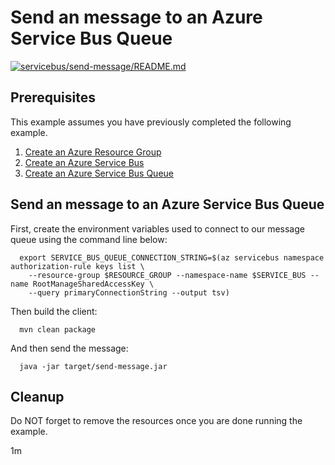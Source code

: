 
# Send an message to an Azure Service Bus Queue

[![servicebus/send-message/README.md](https://github.com/Azure-Samples/java-on-azure-examples/actions/workflows/servicebus_send-message_README_md.yml/badge.svg)](https://github.com/Azure-Samples/java-on-azure-examples/actions/workflows/servicebus_send-message_README_md.yml)

## Prerequisites

This example assumes you have previously completed the following example.

1. [Create an Azure Resource Group](../../../general/group/create/README.md)
1. [Create an Azure Service Bus](../create/)
1. [Create an Azure Service Bus Queue](../create-queue/)

## Send an message to an Azure Service Bus Queue

<!-- workflow.cron(0 6 * * 1) -->
<!-- workflow.include(../create-queue/README.md) -->

First, create the environment variables used to connect to our message queue
using the command line below:


```shell
  export SERVICE_BUS_QUEUE_CONNECTION_STRING=$(az servicebus namespace authorization-rule keys list \
    --resource-group $RESOURCE_GROUP --namespace-name $SERVICE_BUS --name RootManageSharedAccessKey \
    --query primaryConnectionString --output tsv)
```

<!-- workflow.run()
cd servicebus/send-message
-->

Then build the client:

```shell
  mvn clean package
```

And then send the message:

```shell
  java -jar target/send-message.jar
```

<!-- workflow.run()
cd ../..
-->

<!-- workflow.directOnly() 
export RESULT=$(az servicebus queue show --resource-group $RESOURCE_GROUP --namespace $SERVICE_BUS --name $SERVICE_BUS_QUEUE --query countDetails.activeMessageCount --output tsv)
az group delete --name $RESOURCE_GROUP --yes || true
if [[ "$RESULT" != 1 ]]; then
  exit 1
fi
  -->

## Cleanup

Do NOT forget to remove the resources once you are done running the example.

1m
